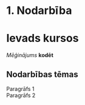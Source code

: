 # 1. Nodarbība
# Ievads kursos
*Mēģinājums* **kodēt**
## Nodarbības tēmas
Paragrāfs 1  
Paragrāfs 2
